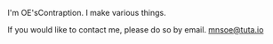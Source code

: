 I'm OE'sContraption. I make various things.

If you would like to contact me, please do so by email. mnsoe@tuta.io
<!---
OEsContraption/OEsContraption is a ✨ special ✨ repository because its `README.md` (this file) appears on your GitHub profile.
You can click the Preview link to take a look at your changes.
--->
